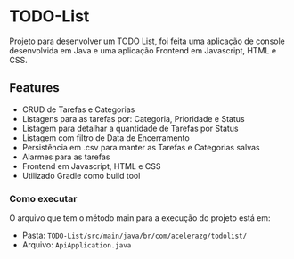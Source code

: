 # TODO-List

Projeto para desenvolver um TODO List, foi feita uma aplicação de console desenvolvida em Java e uma aplicação Frontend em Javascript, HTML e CSS. 

## Features
* CRUD de Tarefas e Categorias
* Listagens para as tarefas por: Categoria, Prioridade e Status
* Listagem para detalhar a quantidade de Tarefas por Status
* Listagem com filtro de Data de Encerramento
* Persistência em .csv para manter as Tarefas e Categorias salvas
* Alarmes para as tarefas
* Frontend em Javascript, HTML e CSS
* Utilizado Gradle como build tool

### Como executar
O arquivo que tem o método main para a execução do projeto está em: 
* Pasta: `TODO-List/src/main/java/br/com/acelerazg/todolist/`
* Arquivo: `ApiApplication.java`
